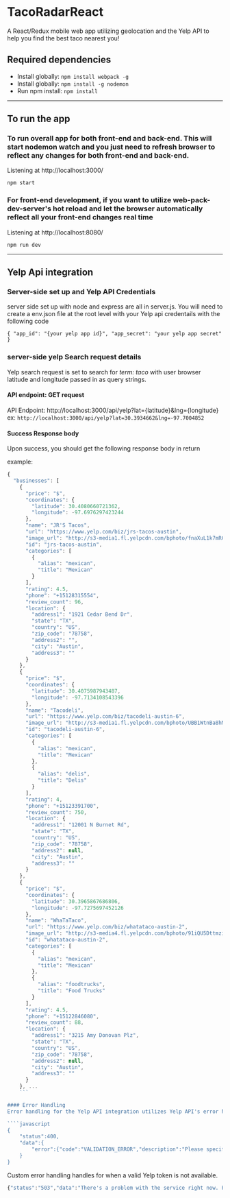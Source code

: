 # TacoRadarReact
A React/Redux mobile web app utilizing geolocation and the Yelp API to help you find the best taco nearest you!

## Required dependencies
- Install globally: `npm install webpack -g`
- Install globally: `npm install -g nodemon`
- Run npm install: `npm install`

---

## To run the app

### To run overall app for both front-end and back-end. This will start nodemon watch and you just need to refresh browser to reflect any changes for both front-end and back-end.
Listening at http://localhost:3000/

`npm start` 

### For front-end development, if you want to utilize web-pack-dev-server's hot reload and let the browser automatically reflect all your front-end changes real time
Listening at http://localhost:8080/

`npm run dev`

---
## Yelp Api integration

### Server-side set up and Yelp API Credentials
server side set up with node and express are all in server.js. You will need to create a env.json file at the root level with your Yelp api credentails with the following code

`{
  "app_id": "{your yelp app id}",
  "app_secret": "your yelp app secret"
}
`
### server-side yelp Search request details
Yelp search request is set to search for *term: taco* with user browser latitude and longitude passed in as query strings.

#### API endpoint: GET request
API Endpoint: http://localhost:3000/api/yelp?lat={latitude}&lng={longitude}
ex: `http://localhost:3000/api/yelp?lat=30.3934662&lng=-97.7004852`

#### Success Response body
Upon success, you should get the following response body in return

example:

```javascript
{
  "businesses": [
    {
      "price": "$",
      "coordinates": {
        "latitude": 30.4080660721362,
        "longitude": -97.6976297423244
      },
      "name": "JR'S Tacos",
      "url": "https://www.yelp.com/biz/jrs-tacos-austin",
      "image_url": "http://s3-media1.fl.yelpcdn.com/bphoto/fnaXuL1k7mRC0nDbxVbjSQ/o.jpg",
      "id": "jrs-tacos-austin",
      "categories": [
        {
          "alias": "mexican",
          "title": "Mexican"
        }
      ],
      "rating": 4.5,
      "phone": "+15128315554",
      "review_count": 96,
      "location": {
        "address1": "1921 Cedar Bend Dr",
        "state": "TX",
        "country": "US",
        "zip_code": "78758",
        "address2": "",
        "city": "Austin",
        "address3": ""
      }
    },
    {
      "price": "$",
      "coordinates": {
        "latitude": 30.4075987943487,
        "longitude": -97.7134108543396
      },
      "name": "Tacodeli",
      "url": "https://www.yelp.com/biz/tacodeli-austin-6",
      "image_url": "http://s3-media1.fl.yelpcdn.com/bphoto/UBB1WtnBa8hMZ5R95SWmag/o.jpg",
      "id": "tacodeli-austin-6",
      "categories": [
        {
          "alias": "mexican",
          "title": "Mexican"
        },
        {
          "alias": "delis",
          "title": "Delis"
        }
      ],
      "rating": 4,
      "phone": "+15123391700",
      "review_count": 750,
      "location": {
        "address1": "12001 N Burnet Rd",
        "state": "TX",
        "country": "US",
        "zip_code": "78758",
        "address2": null,
        "city": "Austin",
        "address3": ""
      }
    },
    {
      "price": "$",
      "coordinates": {
        "latitude": 30.3965867686806,
        "longitude": -97.7275697452126
      },
      "name": "WhaTaTaco",
      "url": "https://www.yelp.com/biz/whatataco-austin-2",
      "image_url": "http://s3-media4.fl.yelpcdn.com/bphoto/91iQU5DttmziZlfyKDgsEg/o.jpg",
      "id": "whatataco-austin-2",
      "categories": [
        {
          "alias": "mexican",
          "title": "Mexican"
        },
        {
          "alias": "foodtrucks",
          "title": "Food Trucks"
        }
      ],
      "rating": 4.5,
      "phone": "+15122846080",
      "review_count": 88,
      "location": {
        "address1": "3215 Amy Donovan Plz",
        "state": "TX",
        "country": "US",
        "zip_code": "78758",
        "address2": null,
        "city": "Austin",
        "address3": ""
      }
    }, ...
    ```

#### Error Handling
Error handling for the Yelp API integration utilizes Yelp API's error handling. This app will pass along the error status from Yelp to it's response status, as well as the error data.

````javascript
{
	"status":400,
	"data":{
		"error":{"code":"VALIDATION_ERROR","description":"Please specify a location or a latitude and longitude"}
	}
}

````

Custom error handling handles for when a valid Yelp token is not available. 
````javascript
{"status":"503","data":"There's a problem with the service right now. Please try again later."}
````